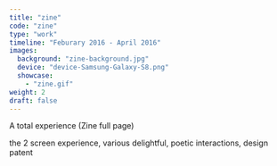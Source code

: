 ```yaml
---
title: "zine"
code: "zine"
type: "work"
timeline: "Feburary 2016 - April 2016"
images:
  background: "zine-background.jpg"
  device: "device-Samsung-Galaxy-S8.png"
  showcase:
    - "zine.gif"
weight: 2
draft: false
---
```


A total experience (Zine full page)

<!--more-->
the 2 screen experience, various delightful, poetic interactions, design patent